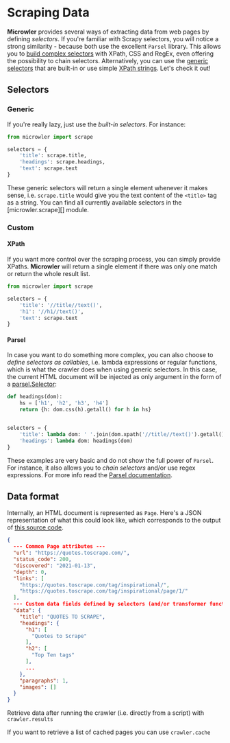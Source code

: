 # Scraping Data
**Microwler** provides several ways of extracting data from web pages by defining *selectors*. 
If you're familiar with Scrapy selectors, you will notice a strong similarity - 
because both use the excellent `Parsel` library. This allows you to [build
complex selectors](#parsel) with XPath, CSS and RegEx, even offering the possibility to chain selectors. 
Alternatively, you can use the [generic selectors](#generic) that are built-in or use simple [XPath strings](#xpath). 
Let's check it out!

## Selectors

### Generic
If you're really lazy, just use the *built-in selectors*. For instance:

```python
from microwler import scrape

selectors = {
    'title': scrape.title,
    'headings': scrape.headings,
    'text': scrape.text
}
```

These generic selectors will return a single element whenever it makes sense, i.e. `scrape.title` would
give you the text content of the `<title>` tag as a string. 
You can find all currently available selectors in the [microwler.scrape][] module.


### Custom
#### XPath
If you want more control over the scraping process, you
can simply provide XPaths. **Microwler** will return a single element if there
was only one match or return the whole result list.

```python
from microwler import scrape

selectors = {
    'title': '//title//text()',
    'h1': '//h1//text()',
    'text': scrape.text
}
```

#### Parsel
In case you want to do something more complex, you can also choose to *define 
selectors as callables*, i.e. lambda expressions or regular functions, 
which is what the crawler does when using generic selectors. 
In this case, the current HTML document will be injected as only argument 
in the form of a [parsel.Selector](https://parsel.readthedocs.io/en/latest/parsel.html#parsel.selector.Selector):

```python
def headings(dom):
    hs = ['h1', 'h2', 'h3', 'h4']
    return {h: dom.css(h).getall() for h in hs}


selectors = {
    'title': lambda dom: ' '.join(dom.xpath('//title//text()').getall()),
    'headings': lambda dom: headings(dom)
}
```

These examples are very basic and do not show the full power of `Parsel`. For instance,
it also allows you to *chain selectors* and/or use regex expressions. For more info 
read the [Parsel documentation](https://parsel.readthedocs.io/en/latest/usage.html).


## Data format
Internally, an HTML document is represented as `Page`. Here's a JSON representation of what this could look like, which corresponds to the output of 
[this source code](https://github.com/INNOVINATI/microwler/blob/master/test_cases.py#L37).

```json
{
  --- Common Page attributes ---
  "url": "https://quotes.toscrape.com/",
  "status_code": 200,
  "discovered": "2021-01-13",
  "depth": 0,
  "links": [
    "https://quotes.toscrape.com/tag/inspirational/",
    "https://quotes.toscrape.com/tag/inspirational/page/1/"
  ],
  --- Custom data fields defined by selectors (and/or transformer function) ---
  "data": {
    "title": "QUOTES TO SCRAPE",
    "headings": {
      "h1": [
        "Quotes to Scrape"
      ],
      "h2": [
        "Top Ten tags"
      ],
      ...
    },
    "paragraphs": 1,
    "images": []
  }
}
```

Retrieve data after running the crawler (i.e. directly from a script) with `crawler.results`

If you want to retrieve a list of cached pages you can use `crawler.cache`